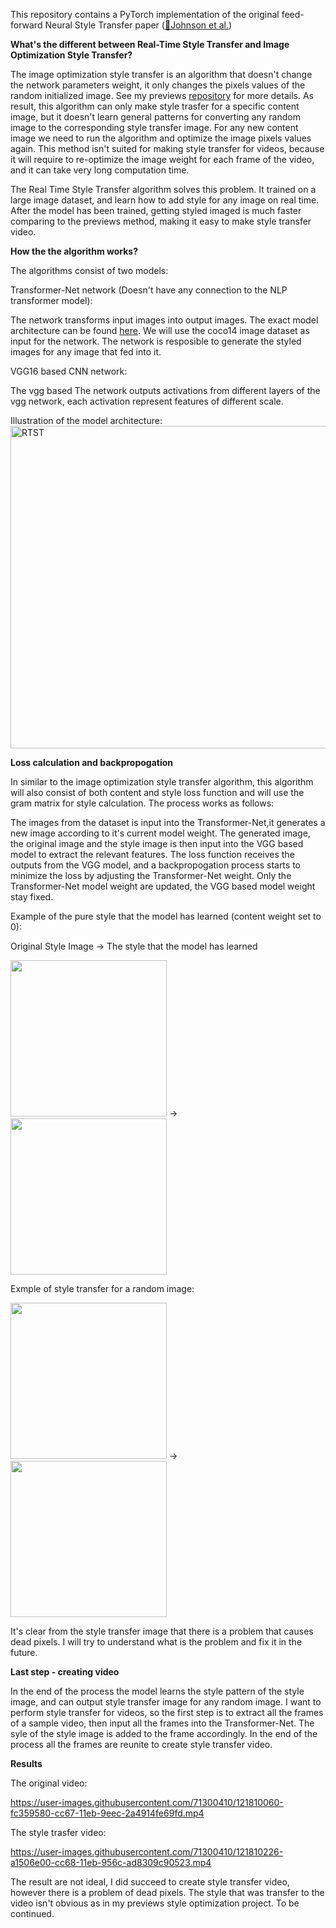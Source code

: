 This repository contains a PyTorch implementation of the original feed-forward Neural Style Transfer paper  ([🔗Johnson et al.](https://arxiv.org/pdf/1603.08155.pdf))

**What's the different between Real-Time Style Transfer and Image Optimization Style Transfer?**

The image optimization style transfer is an algorithm that doesn't change the network parameters weight, it only changes the pixels values of the random initialized image. See my previews [repository](https://github.com/hovav698/Style-Transfer-Image-Optimization-) for more details. As result, this algorithm can only make style trasfer for a specific content image, but it doesn't learn general patterns for converting any random image to the corresponding style transfer image. For any new content image we need to run the algorithm and optimize the image pixels values again. 
This method isn't suited for making style transfer for videos, because it will require to re-optimize the image weight for each frame of the video, and it can take very long computation time.

The Real Time Style Transfer algorithm solves this problem. It trained on a large image dataset, and learn how to add style for any image on real time. After the model has been trained, getting styled imaged is much faster comparing to the previews method, making it easy to make style transfer video.

**How the the algorithm works?**

The algorithms consist of two models:

Transformer-Net network (Doesn't have any connection to the NLP transformer model): 

The network transforms input images into output images. The exact model architecture can be found [here](https://cs.stanford.edu/people/jcjohns/papers/fast-style/fast-style-supp.pdf). We will use the coco14 image dataset as input for the network. The network is resposible to generate the styled images for any image that fed into it. 


VGG16 based CNN network:

The vgg based The network outputs activations from different layers of the vgg network, each activation represent features of different scale.

Illustration of the model architecture:
<img width="516" alt="RTST" src="https://user-images.githubusercontent.com/71300410/121808335-9a256200-cc60-11eb-8f7e-09b214af1a87.PNG">


**Loss calculation and backpropogation**

In similar to the image optimization style transfer algorithm, this algorithm will also consist of both content and style loss function and will use the gram matrix for style calculation. The process works as follows:

The images from the dataset is input into the Transformer-Net,it generates a new image according to it's current model weight. The generated image, the original image and the style image is then input into the VGG based model to extract the relevant features. The loss function receives the outputs from the VGG model, and a backpropogation process  starts to minimize the loss by adjusting the Transformer-Net weight. Only the Transformer-Net model weight are updated, the VGG based model weight stay fixed.

Example of the pure style that the model has learned (content weight set to 0):

Original Style Image    ->                    The style that the model has learned

<img src="https://user-images.githubusercontent.com/71300410/121797285-ff109600-cc27-11eb-91a9-fee190e8b734.png" width="250" height="250" />   ->  <img src="https://user-images.githubusercontent.com/71300410/121809717-9399e900-cc66-11eb-95c6-c22a03d542fb.PNG" width="250" height="250" /> 

Exmple of style transfer for a random image:

<img src="https://user-images.githubusercontent.com/71300410/121810287-e5437300-cc68-11eb-8b24-6164feb5f0d7.jpg" width="250" height="250" />   ->  <img src="https://user-images.githubusercontent.com/71300410/121810372-4ec38180-cc69-11eb-9efe-5563cf3e3dd4.png" width="250" height="250" /> 

It's clear from the style transfer image that there is a problem that causes dead pixels. I will try to understand what is the problem and fix it in the future.


**Last step - creating video**

In the end of the process the model learns the style pattern of the style image, and can output style transfer image for any random image.
I want to perform style transfer for videos, so the first step is to extract all the frames of a sample video, then input all the frames into the Transformer-Net. The syle of the style image is added to the frame accordingly. In the end of the process all the frames are reunite to create style transfer video.

**Results**

The original video:

https://user-images.githubusercontent.com/71300410/121810060-fc359580-cc67-11eb-9eec-2a4914fe69fd.mp4


The style trasfer video:


https://user-images.githubusercontent.com/71300410/121810226-a1506e00-cc68-11eb-956c-ad8309c90523.mp4


The result are not ideal, I did succeed to create style transfer video, however there is a problem of dead pixels. The style that was transfer to the video isn't obvious as in my previews style optimization project. To be continued.

